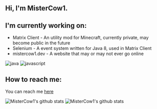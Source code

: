 ## Hi, I'm MisterCow1.

## I'm currently working on:
* Matrix Client - An utility mod for Minecraft, currently private, may become public in the future
* Selenium - A event system written for Java 8, used in Matrix Client
* mistercow1.dev - A website that may or may not ever go online

![java](https://img.shields.io/badge/-java-orange?style=for-the-badge&logo=java&logoColor=white)
![javascript](https://img.shields.io/badge/-javascript-yellow?style=for-the-badge&logo=javascript&logoColor=white)

## How to reach me:
You can reach me [here](https://www.youtube.com/watch?v=DLzxrzFCyOs)

![MisterCow1's github stats](https://github-readme-stats.vercel.app/api?username=MisterCow1)
![MisterCow1's github stats](https://github-readme-stats.vercel.app/api/top-langs/?username=MisterCow1)